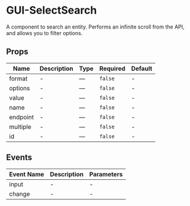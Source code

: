 # GUI-SelectSearch

A component to search an entity. Performs an infinite scroll from the API, and allows you to filter options.

## Props

<!-- @vuese:GUI-SelectSearch:props:start -->
|Name|Description|Type|Required|Default|
|---|---|---|---|---|
|format|-|—|`false`|-|
|options|-|—|`false`|-|
|value|-|—|`false`|-|
|name|-|—|`false`|-|
|endpoint|-|—|`false`|-|
|multiple|-|—|`false`|-|
|id|-|—|`false`|-|

<!-- @vuese:GUI-SelectSearch:props:end -->


## Events

<!-- @vuese:GUI-SelectSearch:events:start -->
|Event Name|Description|Parameters|
|---|---|---|
|input|-|-|
|change|-|-|

<!-- @vuese:GUI-SelectSearch:events:end -->


